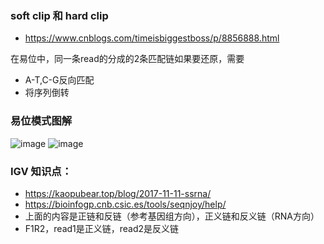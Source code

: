 ### soft clip 和 hard clip
- https://www.cnblogs.com/timeisbiggestboss/p/8856888.html

在易位中，同一条read的分成的2条匹配链如果要还原，需要
- A-T,C-G反向匹配
- 将序列倒转

### 易位模式图解
![image](https://user-images.githubusercontent.com/41554601/210094662-a75060de-e9b9-4d5a-aaff-5f7affa0db6a.png)
![image](https://user-images.githubusercontent.com/41554601/210094668-558f88fe-0556-4868-bb97-700ffa29b54a.png)

### IGV 知识点：
- https://kaopubear.top/blog/2017-11-11-ssrna/
- https://bioinfogp.cnb.csic.es/tools/seqnjoy/help/
- 上面的内容是正链和反链（参考基因组方向），正义链和反义链（RNA方向）
- F1R2，read1是正义链，read2是反义链
